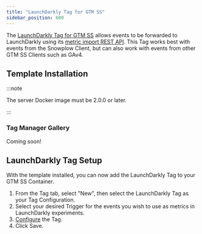 ```yaml
---
title: "LaunchDarkly Tag for GTM SS"
sidebar_position: 600
---
```


The [LaunchDarkly Tag for GTM SS](https://github.com/snowplow/snowplow-gtm-server-side-launchdarkly-tag) allows events to be forwarded to LaunchDarkly using its [metric import REST API](https://docs.launchdarkly.com/home/creating-experiments/import-metric-events). This Tag works best with events from the Snowplow Client, but can also work with events from other GTM SS Clients such as GAv4.

## Template Installation

:::note

The server Docker image must be 2.0.0 or later.

:::

### Tag Manager Gallery

Coming soon!

## LaunchDarkly Tag Setup

With the template installed, you can now add the LaunchDarkly Tag to your GTM SS Container.

1. From the Tag tab, select "New", then select the LaunchDarkly Tag as your Tag Configuration.
2. Select your desired Trigger for the events you wish to use as metrics in LaunchDarkly experiments.
3. [Configure](/docs/destinations/forwarding-events/google-tag-manager-server-side/launchdarkly-tag-for-gtm-ss/launchdarkly-tag-configuration/index.md) the Tag.
4. Click Save.
